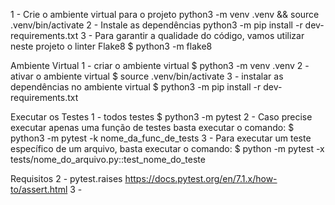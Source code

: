 1 - Crie o ambiente virtual para o projeto
python3 -m venv .venv && source .venv/bin/activate
2 - Instale as dependências
python3 -m pip install -r dev-requirements.txt
3 - Para garantir a qualidade do código, vamos utilizar neste projeto o linter Flake8
$ python3 -m flake8

Ambiente Virtual
1 - criar o ambiente virtual
$ python3 -m venv .venv
2 - ativar o ambiente virtual
$ source .venv/bin/activate
3 - instalar as dependências no ambiente virtual
$ python3 -m pip install -r dev-requirements.txt

Executar os Testes
1 - todos testes
$ python3 -m pytest
2 - Caso precise executar apenas uma função de testes basta executar o comando:
$ python3 -m pytest -k nome_da_func_de_tests
3 - Para executar um teste específico de um arquivo, basta executar o comando:
$ python -m pytest -x tests/nome_do_arquivo.py::test_nome_do_teste

Requisitos
2 - pytest.raises
https://docs.pytest.org/en/7.1.x/how-to/assert.html
3 -
